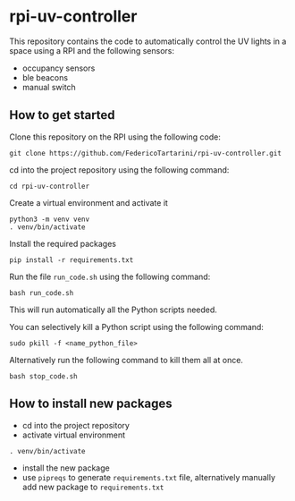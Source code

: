 # rpi-uv-controller

This repository contains the code to automatically control the UV lights in a space using a RPI and the following sensors:

* occupancy sensors
* ble beacons
* manual switch

## How to get started

Clone this repository on the RPI using the following code:
```
git clone https://github.com/FedericoTartarini/rpi-uv-controller.git
```

cd into the project repository using the following command:
```
cd rpi-uv-controller
```

Create a virtual environment and activate it
```
python3 -m venv venv
. venv/bin/activate
```

Install the required packages
```
pip install -r requirements.txt
``` 

Run the file `run_code.sh` using the following command:
```
bash run_code.sh
```

This will run automatically all the Python scripts needed.

You can selectively kill a Python script using the following command:
```
sudo pkill -f <name_python_file>
```

Alternatively run the following command to kill them all at once.
```
bash stop_code.sh
```

## How to install new packages

* cd into the project repository
* activate virtual environment
```
. venv/bin/activate
```
* install the new package
* use `pipreqs` to generate `requirements.txt` file, alternatively manually add new package to `requirements.txt`
